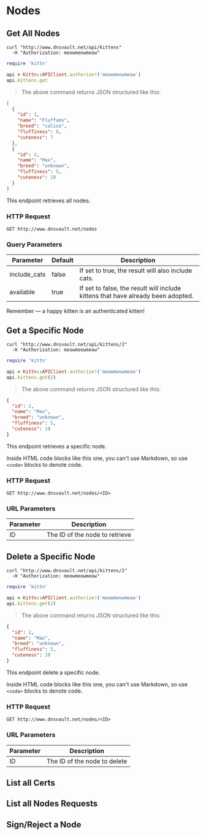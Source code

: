 # Nodes

## Get All Nodes


```shell
curl "http://www.dnsvault.net/api/kittens"
  -H "Authorization: meowmeowmeow"
```

```ruby
require 'kittn'

api = Kittn::APIClient.authorize!('meowmeowmeow')
api.kittens.get
```

> The above command returns JSON structured like this:

```json
[
  {
    "id": 1,
    "name": "Fluffums",
    "breed": "calico",
    "fluffiness": 6,
    "cuteness": 7
  },
  {
    "id": 2,
    "name": "Max",
    "breed": "unknown",
    "fluffiness": 5,
    "cuteness": 10
  }
]
```

This endpoint retrieves all nodes.

### HTTP Request

`GET http://www.dnsvault.net/nodes`

### Query Parameters

Parameter | Default | Description
--------- | ------- | -----------
include_cats | false | If set to true, the result will also include cats.
available | true | If set to false, the result will include kittens that have already been adopted.

<aside class="success">
Remember — a happy kitten is an authenticated kitten!
</aside>


## Get a Specific Node


```shell
curl "http://www.dnsvault.net/api/kittens/2"
  -H "Authorization: meowmeowmeow"
```

```ruby
require 'kittn'

api = Kittn::APIClient.authorize!('meowmeowmeow')
api.kittens.get(2)
```


> The above command returns JSON structured like this:

```json
{
  "id": 2,
  "name": "Max",
  "breed": "unknown",
  "fluffiness": 5,
  "cuteness": 10
}
```

This endpoint retrieves a specific node.

<aside class="warning">Inside HTML code blocks like this one, you can't use Markdown, so use <code>&lt;code&gt;</code> blocks to denote code.</aside>

### HTTP Request

`GET http://www.dnsvault.net/nodes/<ID>`

### URL Parameters

Parameter | Description
--------- | -----------
ID | The ID of the node to retrieve

## Delete a Specific Node
```shell
curl "http://www.dnsvault.net/api/kittens/2"
  -H "Authorization: meowmeowmeow"
```

```ruby
require 'kittn'

api = Kittn::APIClient.authorize!('meowmeowmeow')
api.kittens.get(2)
```


> The above command returns JSON structured like this:

```json
{
  "id": 2,
  "name": "Max",
  "breed": "unknown",
  "fluffiness": 5,
  "cuteness": 10
}
```

This endpoint delete a specific node.

<aside class="warning">Inside HTML code blocks like this one, you can't use Markdown, so use <code>&lt;code&gt;</code> blocks to denote code.</aside>

### HTTP Request

`GET http://www.dnsvault.net/nodes/<ID>`

### URL Parameters

Parameter | Description
--------- | -----------
ID | The ID of the node to delete

## List all Certs

## List all Nodes Requests

## Sign/Reject a Node
